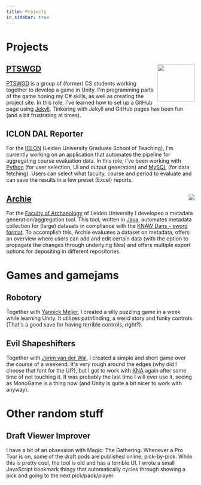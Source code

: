 ```yaml
---
title: Projects
in_sidebar: true
---
```


# Projects

## [PTSWGD](https://hdjkleissen.github.io/PTSWGD/)<image src="/assets/images/ptswgd.png" height="100" align="right"/>
[PTSWGD](https://hdjkleissen.github.io/PTSWGD/) is a group of (former) CS students working together to develop a game in Unity. I'm programming parts of the game honing my C# skills, as well as creating the project site. In this role, I've learned how to set up a GitHub page using [Jekyll](https://jekyllrb.com/). Tinkering with Jekyll and GitHub pages has been fun (and a bit frustrating at times).

## ICLON DAL Reporter
For the [ICLON](https://www.universiteitleiden.nl/en/iclon) (Leiden University Graduate School of Teaching), I'm currently working on an application that automates the pipeline for aggregating course evaluation data. In this role, I've been working with [Python](https://www.python.org/) (for user selection, UI and output generation) and [MySQL](https://www.mysql.com/) (for data fetching). Users can select what faculty, course and period to evaluate and can save the results in a few preset (Excel) reports.

## [Archie](https://github.com/NCMulder/Archie)<image src="/assets/images/archie.png" align="right"/>
For the [Faculty of Archaeology](https://www.universiteitleiden.nl/en/archaeology) of Leiden University I developed a metadata generation/aggregation tool. This tool, written in [Java](http://www.oracle.com/technetwork/java/index.html), automates metadata collection for (large) datasets in compliance with the [KNAW Dans - sword format](https://dans.knaw.nl/en). To accomplish this, Archie evaluates a dataset on metadata, offers an overview where users can add and edit certain data (with the option to propagate the changes through underlying files) and offers multiple export options for depositing in different repositories.

# Games and gamejams

## Robotory
Together with [Yannick Meijer](https://github.com/YannickMeijer), I created a silly puzzling game in a week while learning Unity. It utilizes pathfinding, a weird story and funky controls. (That's a good save for having terrible controls, right?).

## Evil Shapeshifters
Together with [Jorim van der Wal](http://dreamfuelgames.com/About-Me/), I created a simple and short game over the course of a weekend. It's very rough around the edges (why did I choose that font for the UI?), but I got to work with [XNA](https://msdn.microsoft.com/en-us/library/bb200104(v=XNAGameStudio.40).aspx) again after some time of not touching it. It was probably the last time I will ever use it, seeing as MonoGame is a thing now (and Unity is quite a bit nicer to work with anyway).

# Other random stuff

## Draft Viewer Improver
I have a bit of an obsession with Magic: The Gathering. Whenever a Pro Tour is on, some of the draft pods are published online, pick-by-pick. While this is pretty cool, the tool is old and has a terrible UI. I wrote a small JavaScript bookmark thingy that automatically cycles through showing a pick and going to the next pick/pack/player.